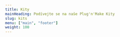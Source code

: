 ```yaml
---
title: Kity
mainHeading: Podívejte se na naše Plug'n'Make Kity
slug: kits
menu: ["main", "footer"]
weight: 100
---
```

